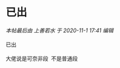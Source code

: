 # 已出


<i class="pstatus"> 本帖最后由 上善若水 于 2020-11-1 17:41 编辑 </i><br />
<br />
已出<br />
<br />
大佬说是可奈非段&nbsp;&nbsp;不是普通段
